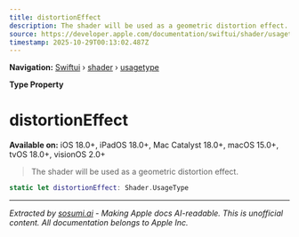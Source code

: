 ```yaml
---
title: distortionEffect
description: The shader will be used as a geometric distortion effect.
source: https://developer.apple.com/documentation/swiftui/shader/usagetype/distortioneffect
timestamp: 2025-10-29T00:13:02.487Z
---
```


**Navigation:** [Swiftui](/documentation/swiftui) › [shader](/documentation/swiftui/shader) › [usagetype](/documentation/swiftui/shader/usagetype)

**Type Property**

# distortionEffect

**Available on:** iOS 18.0+, iPadOS 18.0+, Mac Catalyst 18.0+, macOS 15.0+, tvOS 18.0+, visionOS 2.0+

> The shader will be used as a geometric distortion effect.

```swift
static let distortionEffect: Shader.UsageType
```

---

*Extracted by [sosumi.ai](https://sosumi.ai) - Making Apple docs AI-readable.*
*This is unofficial content. All documentation belongs to Apple Inc.*
